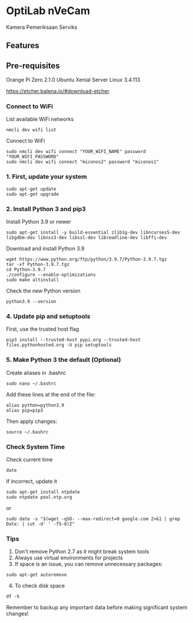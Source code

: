 # OptiLab nVeCam

Kamera Pemeriksaan Serviks

## Features

## Pre-requisites

Orange Pi Zero 2.1.0 Ubuntu Xenial Server Linux 3.4.113

https://etcher.balena.io/#download-etcher

### Connect to WiFi
List available WiFi networks
```
nmcli dev wifi list
```

Connect to WiFi
```
sudo nmcli dev wifi connect "YOUR_WIFI_NAME" password "YOUR_WIFI_PASSWORD"
sudo nmcli dev wifi connect "miconos2" password "miconos1"
```

### 1. First, update your system
```
sudo apt-get update
sudo apt-get upgrade
```

### 2. Install Python 3 and pip3
Install Python 3.9 or newer
```
sudo apt-get install -y build-essential zlib1g-dev libncurses5-dev libgdbm-dev libnss3-dev libssl-dev libreadline-dev libffi-dev
```

Download and install Python 3.9
```
wget https://www.python.org/ftp/python/3.9.7/Python-3.9.7.tgz
tar -xf Python-3.9.7.tgz
cd Python-3.9.7
./configure --enable-optimizations
sudo make altinstall
```

Check the new Python version
```
python3.9 --version
```

### 4. Update pip and setuptools
First, use the trusted host flag
```
pip3 install --trusted-host pypi.org --trusted-host files.pythonhosted.org -U pip setuptools
```

### 5. Make Python 3 the default (Optional)
Create aliases in .bashrc
```
sudo nano ~/.bashrc
```

Add these lines at the end of the file:
```
alias python=python3.9
alias pip=pip3
```

Then apply changes:
```
source ~/.bashrc
```

### Check System Time
Check current time
```
date
```

If incorrect, update it
```
sudo apt-get install ntpdate
sudo ntpdate pool.ntp.org
```
or
```
sudo date -s "$(wget -qSO- --max-redirect=0 google.com 2>&1 | grep Date: | cut -d' ' -f5-8)Z"
```

### Tips
1. Don't remove Python 2.7 as it might break system tools
2. Always use virtual environments for projects
3. If space is an issue, you can remove unnecessary packages:
```
sudo apt-get autoremove
```
4. To check disk space
```
df -h
```
Remember to backup any important data before making significant system changes!
